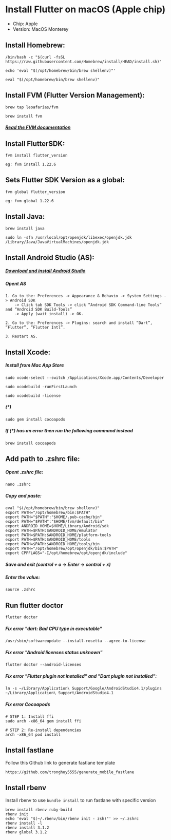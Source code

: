 # Install Flutter on macOS (Apple chip)
- Chip: Apple
- Version: MacOS Monterey

## Install Homebrew:

```
/bin/bash -c "$(curl -fsSL https://raw.githubusercontent.com/Homebrew/install/HEAD/install.sh)"
```
```
echo 'eval "$(/opt/homebrew/bin/brew shellenv)"'
```
```
eval "$(/opt/homebrew/bin/brew shellenv)"
```

## Install FVM (Flutter Version Management):

```
brew tap leoafarias/fvm
```
```
brew install fvm
```
##### [Read the FVM documentation](https://fvm.app/)

## Install FlutterSDK:

```
fvm install flutter_version
```
`eg: fvm install 1.22.6`
## Sets Flutter SDK Version as a global:

```
fvm global flutter_version
```
`eg: fvm global 1.22.6`
## Install Java:

```
brew install java
```
```
sudo ln -sfn /usr/local/opt/openjdk/libexec/openjdk.jdk /Library/Java/JavaVirtualMachines/openjdk.jdk
```
## Install Android Studio (AS):

##### [Download and install Android Studio](https://developer.android.com/studio)

##### Opent AS

	1. Go to the: Preferences -> Appearance & Behavio -> System Settings -> Android SDK 
		-> Click tab SDK Tools -> click “Android SDK Command-line Tools” and “Android SDK Build-Tools”
		-> Apply (wait install) -> OK.

	2. Go to the: Preferences -> Plugins: search and install “Dart”, “Flutter”, “Flutter Intl”.

	3. Restart AS.

## Install Xcode:

##### Install from Mac App Store

```
sudo xcode-select --switch /Applications/Xcode.app/Contents/Developer
```
```
sudo xcodebuild -runFirstLaunch
```
```
sudo xcodebuild -license
```
##### (*)
```
sudo gem install cocoapods
```
##### If (*) has an error then run the following command instead
```
brew install cocoapods
```
## Add path to .zshrc file:

##### Opent .zshrc file:

```
nano .zshrc
````
##### Copy and paste:

```
eval "$(/opt/homebrew/bin/brew shellenv)"
export PATH="/opt/homebrew/bin:$PATH"
export PATH="$PATH":"$HOME/.pub-cache/bin"
export PATH="$PATH":"$HOME/fvm/default/bin"
export ANDROID_HOME=$HOME/Library/Android/sdk
export PATH=$PATH:$ANDROID_HOME/emulator
export PATH=$PATH:$ANDROID_HOME/platform-tools
export PATH=$PATH:$ANDROID_HOME/tools
export PATH=$PATH:$ANDROID_HOME/tools/bin
export PATH="/opt/homebrew/opt/openjdk/bin:$PATH"
export CPPFLAGS="-I/opt/homebrew/opt/openjdk/include"
```
##### Save and exit (control + o -> Enter -> control + x)

##### Enter the value:

```
source .zshrc
```

## Run flutter doctor

```
flutter doctor
```

##### Fix error "dart: Bad CPU type in executable"
```
/usr/sbin/softwareupdate --install-rosetta --agree-to-license
```

##### Fix error "Android licenses status unknown"
```
flutter doctor --android-licenses
```

##### Fix error "Flutter plugin not installed" and "Dart plugin not installed":
```
ln -s ~/Library/Application\ Support/Google/AndroidStudio4.1/plugins ~/Library/Application\ Support/AndroidStudio4.1
```
##### Fix error Cocoapods
```
# STEP 1: Install ffi
sudo arch -x86_64 gem install ffi

# STEP 2: Re-install dependencies
arch -x86_64 pod install
```

## Install fastlane
Follow this Github link to generate fastlane template
```
https://github.com/tronghuy5555/generate_mobile_fastlane
```
## Install rbenv
Install rbenv to use `bundle install` to run fastlane with specific version
```
brew install rbenv ruby-build
rbenv init
echo 'eval "$(~/.rbenv/bin/rbenv init - zsh)"' >> ~/.zshrc
rbenv install -l
rbenv install 3.1.2
rbenv global 3.1.2 
```
